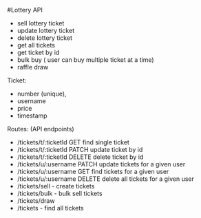 #Lottery API

- sell lottery ticket
- update lottery ticket
- delete lottery ticket
- get all tickets
- get ticket by id
- bulk buy ( user can buy multiple ticket at a time)
- raffle draw

Ticket:

- number (unique),
- username
- price
- timestamp

Routes: (API endpoints)

- /tickets/t/:ticketId GET find single ticket
- /tickets/t/:ticketId PATCH update ticket by id
- /tickets/t/:ticketId DELETE delete ticket by id
- /tickets/u/:username PATCH update tickets for a given user
- /tickets/u/:username GET find tickets for a given user
- /tickets/u/:username DELETE delete all tickets for a given user
- /tickets/sell - create tickets
- /tickets/bulk - bulk sell tickets
- /tickets/draw
- /tickets - find all tickets
